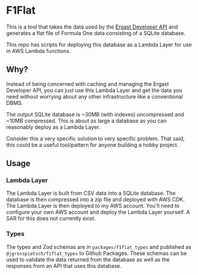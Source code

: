 # F1Flat

This is a tool that takes the data used by the [Ergast Developer API](http://ergast.com/mrd/) and generates a flat file of Formula One data consisting of a SQLite database.

This repo has scripts for deploying this database as a Lambda Layer for use in AWS Lambda functions.

## Why?

Instead of being concerned with caching and managing the Ergast Developer API, you can just use this Lambda Layer and get the data you need without worrying about any other infrastructure like a conventional DBMS.

The output SQLite database is ~30MB (with indexes) uncompressed and ~10MB compressed. This is about as large a database as you can reasonably deploy as a Lambda Layer.

Consider this a very specific solution to very specific problem. That said, this could be a useful tool/pattern for anyone building a hobby project.

## Usage

### Lambda Layer

The Lambda Layer is built from CSV data into a SQLite database. The database is then compressed into a zip file and deployed with AWS CDK. The Lambda Layer is then deployed to my AWS account. You'll need to configure your own AWS account and deploy the Lambda Layer yourself. A SAR for this does not currently exist.

### Types

The types and Zod schemas are in `packages/f1flat_types` and published as `@jgrosspietsch/f1flat_types` to Github Packages. These schemas can be used to validate the data returned from the database as well as the responses from an API that uses this database.